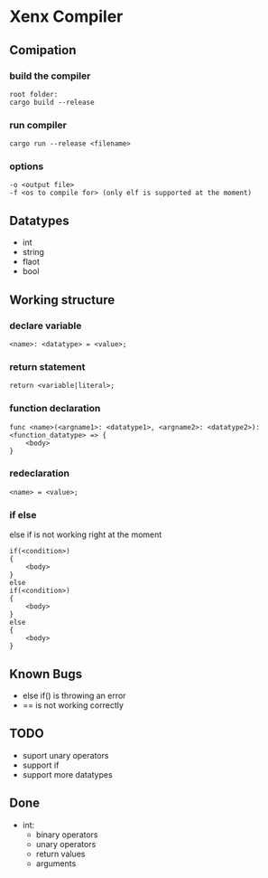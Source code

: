# Xenx Compiler
## Comipation
### build the compiler
```
root folder:
cargo build --release
```
### run compiler
```
cargo run --release <filename>
```
### options
```
-o <output file>
-f <os to compile for> (only elf is supported at the moment)
```
## Datatypes
- int
- string
- flaot
- bool
## Working structure
### declare variable
```
<name>: <datatype> = <value>;
```
### return statement
```
return <variable|literal>;
```
### function declaration
```
func <name>(<argname1>: <datatype1>, <argname2>: <datatype2>): <function_datatype> => {
    <body>
}
```
### redeclaration
```
<name> = <value>;
```
### if else
else if is not working right at the moment
```
if(<condition>)
{
    <body>
}
else
if(<condition>)
{
    <body>
}
else
{
    <body>
}
```
## Known Bugs
- else if() is throwing an error
- <variable> == <literal> is not working correctly
## TODO
- suport unary operators
- support if
- support more datatypes

## Done
- int:
    - binary operators
    - unary operators 
    - return values
    - arguments